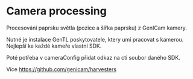 


# Camera processing

Procesování paprsku světla (pozice a šířka paprsku) z GenICam kamery.

Nutné je instalace GenTL poskytovatele, ktery umí pracovat s kamerou. Nejlepší ke každé kameře vlastní SDK.

Poté potřeba v cameraConfig přidat odkaz na cti soubor daného SDK.

Více https://github.com/genicam/harvesters
